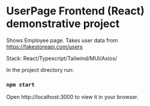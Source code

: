 # UserPage Frontend (React) demonstrative project

Shows Employee page. Takes user data from https://fakestoreapi.com/users

Stack: React/Typescript/Tailwind/MUI/Axios/

In the project directory run:

### `npm start`

Open http://localhost:3000 to view it in your browser.
